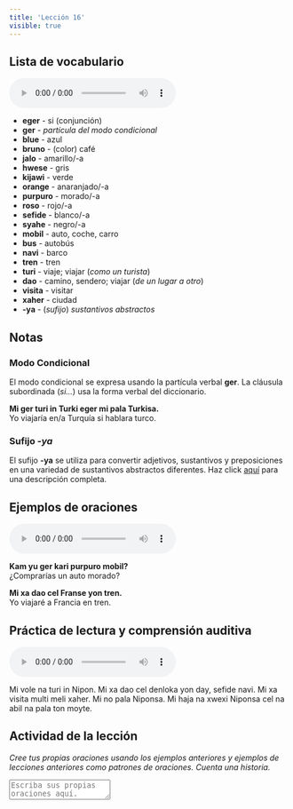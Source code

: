 ```yaml
---
title: 'Lección 16'
visible: true
---
```


## Lista de vocabulario

<audio controls>
 <source src="/darsu/16/darsu_16_lexilista.mp3" type="audio/mp3" />
 <p>Su agente de usuario no es compatible con el elemento de audio HTML5.</p>
</audio>

* **eger** - si (conjunción)
* **ger** - _partícula del modo condicional_
* **blue** - azul
* **bruno** - (color) café
* **jalo** - amarillo/-a
* **hwese** - gris
* **kijawi** - verde
* **orange** - anaranjado/-a
* **purpuro** - morado/-a
* **roso** - rojo/-a
* **sefide** - blanco/-a
* **syahe** - negro/-a
* **mobil** - auto, coche, carro
* **bus** - autobús
* **navi** - barco
* **tren** - tren
* **turi** - viaje; viajar (_como un turista_)
* **dao** - camino, sendero; viajar (_de un lugar a otro_)
* **visita** - visitar
* **xaher** - ciudad
* **-ya** - (_sufijo_) _sustantivos abstractos_

## Notas
### Modo Condicional

El modo condicional se expresa usando la partícula verbal **ger**. La cláusula subordinada (_si..._) usa la forma verbal del diccionario.

**Mi ger turi in Turki eger mi pala Turkisa.**  
Yo viajaría en/a Turquía si hablara turco.

### Sufijo _-ya_

El sufijo **-ya** se utiliza para convertir adjetivos, sustantivos y preposiciones en una variedad de sustantivos abstractos diferentes. Haz click [aquí](http://xwexi.globasa.net/eng/gramati/inharelexi) para una descripción completa.

## Ejemplos de oraciones

<audio controls>
 <source src="/darsu/16/darsu_16_misalli_jumle.mp3" type="audio/mp3" />
 <p>Su agente de usuario no es compatible con el elemento de audio HTML5.</p>
</audio>

**Kam yu ger kari purpuro mobil?**  
¿Comprarías un auto morado?

**Mi xa dao cel Franse yon tren.**  
Yo viajaré a Francia en tren.

## Práctica de lectura y comprensión auditiva

<audio controls>
 <source src="/darsu/16/darsu_16_doxoli_abyasa.mp3" type="audio/mp3" />
 <p>Su agente de usuario no es compatible con el elemento de audio HTML5.</p>
</audio>

Mi vole na turi in Nipon. Mi xa dao cel denloka yon day, sefide navi. Mi xa visita multi meli xaher. Mi no pala Niponsa. Mi haja na xwexi Niponsa cel na abil na pala ton moyte. 

## Actividad de la lección

_Cree tus propias oraciones usando los ejemplos anteriores y ejemplos de lecciones anteriores como patrones de oraciones. Cuenta una historia._

<textarea width="100%" spellcheck="false" placeholder="Escriba sus propias oraciones aquí."></textarea>